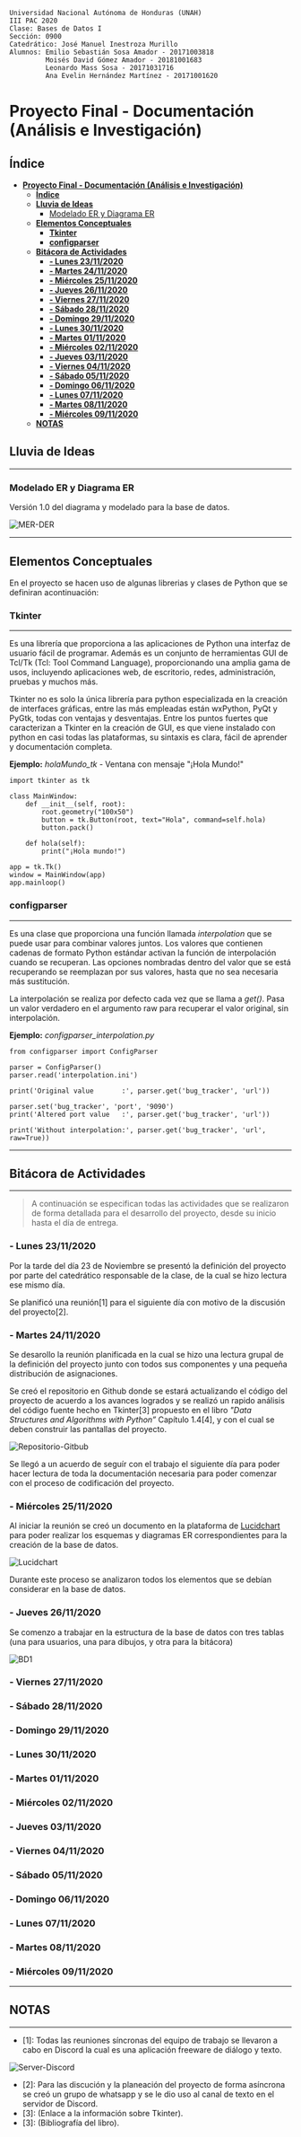     Universidad Nacional Autónoma de Honduras (UNAH)
    III PAC 2020    
    Clase: Bases de Datos I
    Sección: 0900
    Catedrático: José Manuel Inestroza Murillo
    Alumnos: Emilio Sebastián Sosa Amador - 20171003818
             Moisés David Gómez Amador - 20181001683
             Leonardo Mass Sosa - 20171031716
             Ana Evelin Hernández Martínez - 20171001620

# **Proyecto Final - Documentación (Análisis e Investigación)**

## **Índice**

- [**Proyecto Final - Documentación (Análisis e Investigación)**](#proyecto-final---documentación-análisis-e-investigación)
  - [**Índice**](#índice)
  - [**Lluvia de Ideas**](#lluvia-de-ideas)
    - [Modelado ER y Diagrama ER](#modelado-er-y-diagrama-er)
  - [**Elementos Conceptuales**](#elementos-conceptuales)
    - [**Tkinter**](#tkinter)
    - [**configparser**](#configparser)
  - [**Bitácora de Actividades**](#bitácora-de-actividades)
    - [**- Lunes 23/11/2020**](#--lunes-23112020)
    - [**- Martes 24/11/2020**](#--martes-24112020)
    - [**- Miércoles 25/11/2020**](#--miércoles-25112020)
    - [**- Jueves 26/11/2020**](#--jueves-26112020)
    - [**- Viernes 27/11/2020**](#--viernes-27112020)
    - [**- Sábado 28/11/2020**](#--sábado-28112020)
    - [**- Domingo 29/11/2020**](#--domingo-29112020)
    - [**- Lunes 30/11/2020**](#--lunes-30112020)
    - [**- Martes 01/11/2020**](#--martes-01112020)
    - [**- Miércoles 02/11/2020**](#--miércoles-02112020)
    - [**- Jueves 03/11/2020**](#--jueves-03112020)
    - [**- Viernes 04/11/2020**](#--viernes-04112020)
    - [**- Sábado 05/11/2020**](#--sábado-05112020)
    - [**- Domingo 06/11/2020**](#--domingo-06112020)
    - [**- Lunes 07/11/2020**](#--lunes-07112020)
    - [**- Martes 08/11/2020**](#--martes-08112020)
    - [**- Miércoles 09/11/2020**](#--miércoles-09112020)
  - [**NOTAS**](#notas)

## **Lluvia de Ideas**

-----

### Modelado ER y Diagrama ER

Versión 1.0 del diagrama y modelado para la base de datos.

![MER-DER](https://drive.google.com/uc?export=view&id=19ON6s6Hk1CDcWWUe4Z46ZKGqVv8zEnkf "MER-DER.png")

-----

## **Elementos Conceptuales**

En el proyecto se hacen uso de algunas librerias y clases de Python que se definiran acontinuación:

### **Tkinter**

-----

Es una librería que proporciona a las aplicaciones de Python una interfaz de usuario fácil de programar. Además es un conjunto de herramientas GUI de Tcl/Tk (Tcl: Tool Command Language), proporcionando una amplia gama de usos, incluyendo aplicaciones web, de escritorio, redes, administración, pruebas y muchos más.

Tkinter no es solo la única librería para python especializada en la creación de interfaces gráficas, entre las más empleadas están wxPython, PyQt y PyGtk, todas con ventajas y desventajas. Entre los puntos fuertes que caracterizan a Tkinter en la creación de GUI, es que viene instalado con python en casi todas las plataformas, su sintaxis es clara, fácil de aprender y documentación completa.

**Ejemplo:** *holaMundo_tk* - Ventana con mensaje "¡Hola Mundo!"

    import tkinter as tk

    class MainWindow:
        def __init__(self, root):
            root.geometry("100x50")
            button = tk.Button(root, text="Hola", command=self.hola)
            button.pack()

        def hola(self):
            print("¡Hola mundo!")

    app = tk.Tk()
    window = MainWindow(app)
    app.mainloop()

### **configparser**

-----

Es una clase que proporciona una función llamada *interpolation* que se puede usar para combinar valores juntos. Los valores que contienen cadenas de formato Python estándar activan la función de interpolación cuando se recuperan. Las opciones nombradas dentro del valor que se está recuperando se reemplazan por sus valores, hasta que no sea necesaria más sustitución.

La interpolación se realiza por defecto cada vez que se llama a *get()*. Pasa un valor verdadero en el argumento raw para recuperar el valor original, sin interpolación.

**Ejemplo:** *configparser_interpolation.py*

    from configparser import ConfigParser

    parser = ConfigParser()
    parser.read('interpolation.ini')

    print('Original value       :', parser.get('bug_tracker', 'url'))

    parser.set('bug_tracker', 'port', '9090')
    print('Altered port value   :', parser.get('bug_tracker', 'url'))

    print('Without interpolation:', parser.get('bug_tracker', 'url', raw=True))

-----

## **Bitácora de Actividades**

-----

> A continuación se especifican todas las actividades que se realizaron de forma detallada para el desarrollo del proyecto, desde su inicio hasta el día de entrega.

### **- Lunes 23/11/2020**

Por la tarde del día 23 de Noviembre se presentó la definición del proyecto por parte del catedrático responsable de la clase, de la cual se hizo lectura ese mismo día.

Se planificó una reunión[1] para el siguiente día con motivo de la discusión del proyecto[2].

### **- Martes 24/11/2020**

Se desarollo la reunión planificada en la cual se hizo una lectura grupal de la definición del proyecto junto con todos sus componentes y una pequeña distribución de asignaciones.

Se creó el repositorio en Github donde se estará actualizando el código del proyecto de acuerdo a los avances logrados y se realizó un rapido análisis del código fuente hecho en Tkinter[3] propuesto en el libro *"Data Structures and Algorithms with Python”* Capítulo 1.4[4], y con el cual se deben construir las pantallas del proyecto.

![Repositorio-Gitbub](https://drive.google.com/uc?export=view&id=1n6Oy_77WTuLCBiJ7cMeUYv40s7b9CW9i "Repositorio-Gitbub.png")

Se llegó a un acuerdo de seguír con el trabajo el siguiente día para poder hacer lectura de toda la documentación necesaria para poder comenzar con el proceso de codificación del proyecto.

### **- Miércoles 25/11/2020**

Al iniciar la reunión se creó un documento en la plataforma de [Lucidchart](http://www.lucid.app/) para poder realizar los esquemas y diagramas ER correspondientes para la creación de la base de datos.

![Lucidchart](https://drive.google.com/uc?export=view&id=1YfOQMqnwooRdjliYuUqM6akbNY1nXOeq "Lucidchart.png")

Durante este proceso se analizaron todos los elementos que se debían considerar en la base de datos.

### **- Jueves 26/11/2020**

Se comenzo a trabajar en la estructura de la base de datos con tres tablas (una para usuarios, una para dibujos, y otra para la bitácora)

![BD1](https://drive.google.com/uc?export=view&id=1w4RpJ1BqMrcHn3hwbbApx3cTEBv1PGr- "BD1.png")

### **- Viernes 27/11/2020**

### **- Sábado 28/11/2020**

### **- Domingo 29/11/2020**

### **- Lunes 30/11/2020**

### **- Martes 01/11/2020**

### **- Miércoles 02/11/2020**

### **- Jueves 03/11/2020**

### **- Viernes 04/11/2020**

### **- Sábado 05/11/2020**

### **- Domingo 06/11/2020**

### **- Lunes 07/11/2020**

### **- Martes 08/11/2020**

### **- Miércoles 09/11/2020**

-----

## **NOTAS**

-----

- [1]: Todas las reuniones síncronas del equipo de trabajo se llevaron a cabo en Discord la cual es una aplicación freeware de diálogo y texto.

![Server-Discord](https://drive.google.com/uc?export=view&id=1m3_0Gf8dQZMjbiqkJnC5yNubM12qT0gn "Server-Discord.png")

- [2]: Para las discución y la planeación del proyecto de forma asíncrona se creó un grupo de whatsapp y se le dio uso al canal de texto en el servidor de Discord.
- [3]: (Enlace a la información sobre Tkinter).
- [3]: (Bibliografía del libro).
